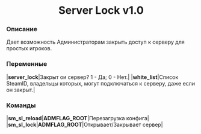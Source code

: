 <h1 align="center">
    Server Lock v1.0
</h1>

### Описание
Дает возможность Администраторам закрыть доступ к серверу для простых игроков.

### Переменные
|**server\_lock**|Закрыт ои сервер? 1 - Да; 0 - Нет.|
|**white\_list**|Список SteamID, владельцы которых, могут подключаться к серверу, даже если он закрыт.|

### Команды
|**sm\_sl\_reload**|**ADMFLAG\_ROOT**|Перезагрузка конфига|
|**sm\_sl\_lock**|**ADMFLAG\_ROOT**|Открывает/Закрывает сервер|

